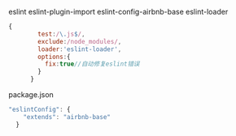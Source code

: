 eslint eslint-plugin-import eslint-config-airbnb-base eslint-loader

```js
{
        test:/\.js$/,
        exclude:/node_modules/,
        loader:'eslint-loader',
        options:{
          fix:true//自动修复eslint错误
        }
      }
```

package.json

```js
"eslintConfig": {
    "extends": "airbnb-base"
  }
```

